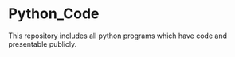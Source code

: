 # Python_Code
This repository includes all python programs which have code and presentable publicly.
